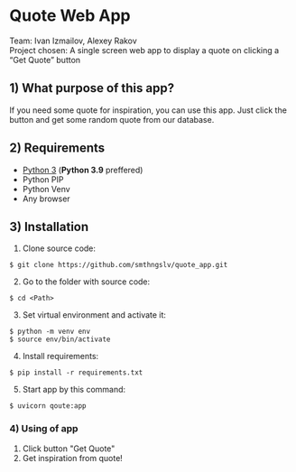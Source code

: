 # Quote Web App

Team: Ivan Izmailov, Alexey Rakov \
Project chosen: A single screen web app to display a quote on clicking a “Get Quote” button

## 1) What purpose of this app?

If you need some quote for inspiration, you can use this app. Just click the button and get some random quote from our database.


## 2) Requirements
* [Python 3](https://python.org) (**Python 3.9** preffered)
* Python PIP
* Python Venv
* Any browser

## 3) Installation

1) Clone source code:
~~~
$ git clone https://github.com/smthngslv/quote_app.git
~~~

2) Go to the folder with source code:
~~~
$ cd <Path>
~~~
3) Set virtual environment and activate it:
~~~
$ python -m venv env
$ source env/bin/activate
~~~
4) Install requirements:
~~~
$ pip install -r requirements.txt
~~~
5) Start app by this command:
~~~
$ uvicorn qoute:app
~~~

### 4) Using of app

1) Click button "Get Quote"
2) Get inspiration from quote!
